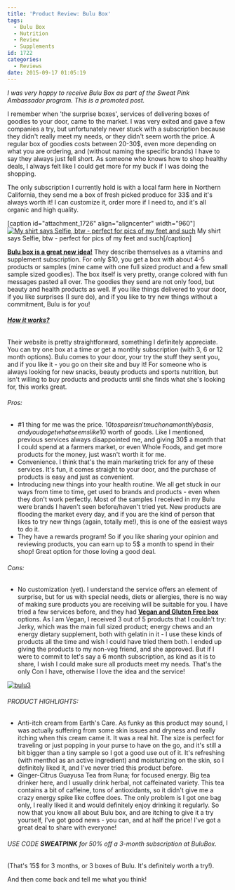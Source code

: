 ```yaml
---
title: 'Product Review: Bulu Box'
tags:
  - Bulu Box
  - Nutrition
  - Review
  - Supplements
id: 1722
categories:
  - Reviews
date: 2015-09-17 01:05:19
---
```


_I was very happy to receive Bulu Box as part of the Sweat Pink Ambassador program. This is a promoted post._

I remember when 'the surprise boxes', services of delivering boxes of goodies to your door, came to the market. I was very exited and gave a few companies a try, but unfortunately never stuck with a subscription because they didn't really meet my needs, or they didn't seem worth the price. A regular box of goodies costs between 20-30$, even more depending on what you are ordering, and (without naming the specific brands) I have to say they always just fell short. As someone who knows how to shop healthy deals, I always felt like I could get more for my buck if I was doing the shopping.

The only subscription I currently hold is with a local farm here in Northern California, they send me a box of fresh picked produce for 33$ and it's always worth it! I can customize it, order more if I need to, and it's all organic and high quality.

[caption id="attachment_1726" align="aligncenter" width="960"][![My shirt says Selfie, btw - perfect for pics of my feet and such](http://girlintheraw.com/wp-content/uploads/2015/09/bulu2-960x1259.jpg)](http://girlintheraw.com/wp-content/uploads/2015/09/bulu2.jpg) My shirt says Selfie, btw - perfect for pics of my feet and such[/caption]

<span style="text-decoration: underline;">**Bulu box is a great new idea!**</span> They describe themselves as a vitamins and supplement subscription. For only $10, you get a box with about 4-5 products or samples (mine came with one full sized product and a few small sample sized goodies). The box itself is very pretty, orange colored with fun messages pasted all over. The goodies they send are not only food, but beauty and health products as well.
If you like things delivered to your door, if you like surprises (I sure do), and if you like to try new things without a commitment, Bulu is for you!

###### <span style="text-decoration: underline;">**How it works?**</span>

Their website is pretty straightforward, something I definitely appreciate. You can try one box at a time or get a monthly subscription (with 3, 6 or 12 month options). Bulu comes to your door, your try the stuff they sent you, and if you like it - you go on their site and buy it! For someone who is always looking for new snacks, beauty products and sports nutrition, but isn't willing to buy products and products until she finds what she's looking for, this works great.

###### Pros:

*   #1 thing for me was the price. $10 to spare isn't much on a monthly basis, and you do get what seems like 10$ worth of goods. Like I mentioned, previous services always disappointed me, and giving 30$ a month that I could spend at a farmers market, or even Whole Foods, and get more products for the money, just wasn't worth it for me.
*   Convenience. I think that's the main marketing trick for any of these services. It's fun, it comes straight to your door, and the purchase of products is easy and just as convenient.
*   Introducing new things into your health routine. We all get stuck in our ways from time to time, get used to brands and products - even when they don't work perfectly. Most of the samples I received in my Bulu were brands I haven't seen before/haven't tried yet. New products are flooding the market every day, and if you are the kind of person that likes to try new things (again, totally me!), this is one of the easiest ways to do it.
*   They have a rewards program! So if you like sharing your opinion and reviewing products, you can earn up to 5$ a month to spend in their shop! Great option for those loving a good deal.

###### Cons:

*   No customization (yet). I understand the service offers an element of surprise, but for us with special needs, diets or allergies, there is no way of making sure products you are receiving will be suitable for you.
I have tried a few services before, and they had **<span style="text-decoration: underline;">Vegan and Gluten Free box</span>** options. As I am Vegan, I received 3 out of 5 products that I couldn't try: Jerky, which was the main full sized product; energy chews and an energy dietary supplement, both with gelatin in it - I use these kinds of products all the time and wish I could have tried them both. I ended up giving the products to my non-veg friend, and she approved. But if I were to commit to let's say a 6 month subscription, as kind as it is to share, I wish I could make sure all products meet my needs.
That's the only Con I have, otherwise I love the idea and the service!

[![bulu3](http://girlintheraw.com/wp-content/uploads/2015/09/bulu3-960x1280.jpg)](http://girlintheraw.com/wp-content/uploads/2015/09/bulu3.jpg)

###### PRODUCT HIGHLIGHTS:

*   Anti-itch cream from Earth's Care. As funky as this product may sound, I was actually suffering from some skin issues and dryness and really itching when this cream came it. It was a real hit. The size is perfect for traveling or just popping in your purse to have on the go, and it's still a bit bigger than a tiny sample so I got a good use out of it. It's refreshing (with menthol as an active ingredient) and moisturizing on the skin, so I definitely liked it, and I've never tried this product before.
*   Ginger-Citrus Guayusa Tea from Runa; for focused energy. Big tea drinker here, and I usually drink herbal, not caffeinated variety. This tea contains a bit of caffeine, tons of antioxidants, so it didn't give me a crazy energy spike like coffee does. The only problem is I got one bag only, I really liked it and would definitely enjoy drinking it regularly.
So now that you know all about Bulu box, and are itching to give it a try yourself, I've got good news - you can, and at half the price! I've got a great deal to share with everyone!

###### USE CODE **SWEATPINK** for 50% off a 3-month subscription at <span class="il">BuluBox</span>.

(That's 15$ for 3 months, or 3 boxes of Bulu. It's definitely worth a try!).

And then come back and tell me what you think!

